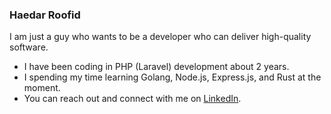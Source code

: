 ### Haedar Roofid

I am just a guy who wants to be a developer who can deliver high-quality software.

- I have been coding in PHP (Laravel) development about 2 years.
- I spending my time learning Golang, Node.js, Express.js, and Rust at the moment.
- You can reach out and connect with me on [LinkedIn](https://linkedin.com/in/haedarr).

